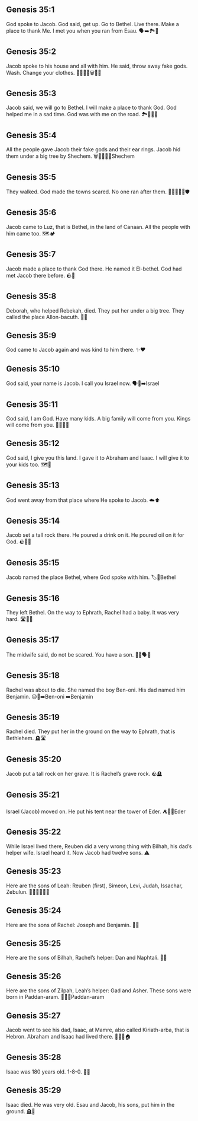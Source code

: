 ## Genesis 35:1
God spoke to Jacob. God said, get up. Go to Bethel. Live there. Make a place to thank Me. I met you when you ran from Esau. 🗣️➡️🏞️🙏
## Genesis 35:2
Jacob spoke to his house and all with him. He said, throw away fake gods. Wash. Change your clothes. 👨‍👩‍👧‍👦🗑️🚿👕
## Genesis 35:3
Jacob said, we will go to Bethel. I will make a place to thank God. God helped me in a sad time. God was with me on the road. 🏞️🙏🚶‍♂️
## Genesis 35:4
All the people gave Jacob their fake gods and their ear rings. Jacob hid them under a big tree by Shechem. 🗑️🧑‍🦰🌳📍Shechem
## Genesis 35:5
They walked. God made the towns scared. No one ran after them. 🚶‍♂️🚶‍♀️😨🛡️
## Genesis 35:6
Jacob came to Luz, that is Bethel, in the land of Canaan. All the people with him came too. 🗺️🏕️
## Genesis 35:7
Jacob made a place to thank God there. He named it El-bethel. God had met Jacob there before. 🪨🙏
## Genesis 35:8
Deborah, who helped Rebekah, died. They put her under a big tree. They called the place Allon-bacuth. 🌳😢
## Genesis 35:9
God came to Jacob again and was kind to him there. ✨❤️
## Genesis 35:10
God said, your name is Jacob. I call you Israel now. 🗣️📛➡️Israel
## Genesis 35:11
God said, I am God. Have many kids. A big family will come from you. Kings will come from you. 👶👶👶👑
## Genesis 35:12
God said, I give you this land. I gave it to Abraham and Isaac. I will give it to your kids too. 🗺️🎁
## Genesis 35:13
God went away from that place where He spoke to Jacob. ☁️⬆️
## Genesis 35:14
Jacob set a tall rock there. He poured a drink on it. He poured oil on it for God. 🪨🥤🫗
## Genesis 35:15
Jacob named the place Bethel, where God spoke with him. 🏷️📍Bethel
## Genesis 35:16
They left Bethel. On the way to Ephrath, Rachel had a baby. It was very hard. 🛣️🤰😣
## Genesis 35:17
The midwife said, do not be scared. You have a son. 👩‍🍼🗣️👶
## Genesis 35:18
Rachel was about to die. She named the boy Ben-oni. His dad named him Benjamin. 😢👶➡️Ben-oni ➡️Benjamin
## Genesis 35:19
Rachel died. They put her in the ground on the way to Ephrath, that is Bethlehem. 🪦🛣️
## Genesis 35:20
Jacob put a tall rock on her grave. It is Rachel’s grave rock. 🪨🪦
## Genesis 35:21
Israel (Jacob) moved on. He put his tent near the tower of Eder. ⛺🗼📍Eder
## Genesis 35:22
While Israel lived there, Reuben did a very wrong thing with Bilhah, his dad’s helper wife. Israel heard it. Now Jacob had twelve sons. ⚠️
## Genesis 35:23
Here are the sons of Leah: Reuben (first), Simeon, Levi, Judah, Issachar, Zebulun. 👦👦👦👦👦👦
## Genesis 35:24
Here are the sons of Rachel: Joseph and Benjamin. 👦👦
## Genesis 35:25
Here are the sons of Bilhah, Rachel’s helper: Dan and Naphtali. 👦👦
## Genesis 35:26
Here are the sons of Zilpah, Leah’s helper: Gad and Asher. These sons were born in Paddan-aram. 👦👦📍Paddan-aram
## Genesis 35:27
Jacob went to see his dad, Isaac, at Mamre, also called Kiriath-arba, that is Hebron. Abraham and Isaac had lived there. 🚶‍♂️👴🏠
## Genesis 35:28
Isaac was 180 years old. 1-8-0. 🔢🎂
## Genesis 35:29
Isaac died. He was very old. Esau and Jacob, his sons, put him in the ground. 🪦👬
